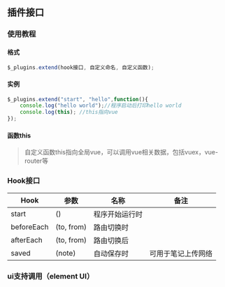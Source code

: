 ## 插件接口

### 使用教程

#### 格式

```js
$_plugins.extend(hook接口, 自定义命名, 自定义函数);
```

#### 实例

```javascript
$_plugins.extend("start", "hello",function(){
    console.log("hello world");//程序启动后打印hello world
    console.log(this); //this指向vue
});
```

#### 函数this

> 自定义函数this指向全局vue，可以调用vue相关数据，包括vuex，vue-router等



### Hook接口

| Hook       | 参数       | 名称           | 备注               |
| ---------- | ---------- | -------------- | ------------------ |
| start      | ()         | 程序开始运行时 |                    |
| beforeEach | (to, from) | 路由切换时     |                    |
| afterEach  | (to, from) | 路由切换后     |                    |
| saved      | (note)     | 自动保存时     | 可用于笔记上传网络 |




### ui支持调用（element UI）
